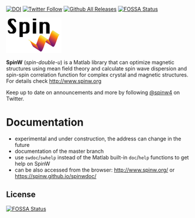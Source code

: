 [![DOI](https://zenodo.org/badge/117668242.svg)](https://zenodo.org/badge/latestdoi/117668242) [![Twitter Follow](https://img.shields.io/twitter/follow/spinw4.svg?style=social&label=Follow)](https://twitter.com/intent/user?screen_name=spinw4) [![Github All Releases](https://img.shields.io/github/downloads/tsdev/spinw/total.svg)](https://github.com/tsdev/spinw/releases)
[![FOSSA Status](https://app.fossa.io/api/projects/git%2Bgithub.com%2FSpinW%2FspinW_MATLAB.svg?type=shield)](https://app.fossa.io/projects/git%2Bgithub.com%2FSpinW%2FspinW_MATLAB?ref=badge_shield)


<img src="spinw3_logo.png" width="150">

**SpinW** (*spin-double-u*) is a Matlab library that can optimize magnetic structures using mean field theory and calculate spin wave dispersion and spin-spin correlation function for complex crystal and magnetic structures. For details check http://www.spinw.org

Keep up to date on announcements and more by following [@spinw4](https://twitter.com/intent/user?screen_name=spinw4) on Twitter.

# Documentation
* experimental and under construction, the address can change in the future
* documentation of the master branch
* use `swdoc`/`swhelp` instead of the Matlab built-in `doc`/`help` functions to get help on SpinW
* can be also accessed from the browser: http://www.spinw.org/ or https://spinw.github.io/spinwdoc/


## License
[![FOSSA Status](https://app.fossa.io/api/projects/git%2Bgithub.com%2FSpinW%2FspinW_MATLAB.svg?type=large)](https://app.fossa.io/projects/git%2Bgithub.com%2FSpinW%2FspinW_MATLAB?ref=badge_large)